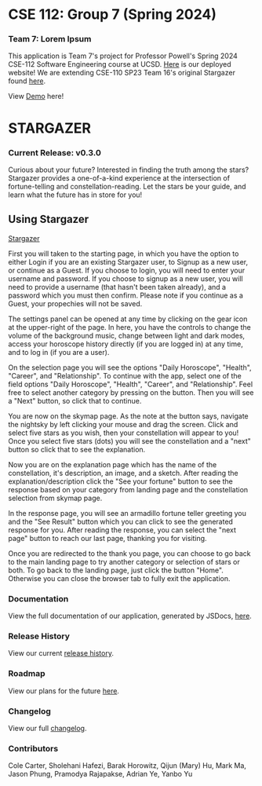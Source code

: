 # CSE 112: Group 7 (Spring 2024)

### Team 7: Lorem Ipsum

This application is Team 7's project for Professor Powell's Spring 2024 CSE-112 Software Engineering course at UCSD.
[Here](https://stargazer-3360f68b260a.herokuapp.com/) is our deployed website!
We are extending CSE-110 SP23 Team 16's original Stargazer found [here](https://github.com/cse110-sp23-group16/cse110-sp23-group16).

View [Demo](https://www.youtube.com/watch?v=vcf0brKmHaY) here!

# STARGAZER

### Current Release: v0.3.0

Curious about your future? Interested in finding the truth among the stars? Stargazer provides a one-of-a-kind experience at the intersection of fortune-telling and constellation-reading. Let the stars be your guide, and learn what the future has in store for you!

## Using Stargazer

[Stargazer](https://stargazer-3360f68b260a.herokuapp.com/)

First you will taken to the starting page, in which you have the option to either Login if you are an existing Stargazer user, to Signup as a new user, or continue as a Guest. If you choose to login, you will need to enter your username and password. If you choose to signup as a new user, you will need to provide a username (that hasn't been taken already), and a password which you must then confirm. Please note if you continue as a Guest, your propechies will not be saved.

The settings panel can be opened at any time by clicking on the gear icon at the upper-right of the page. In here, you have the controls to change the volume of the background music, change between light and dark modes, access your horoscope history directly (if you are logged in) at any time, and to log in (if you are a user).

On the selection page you will see the options "Daily Horoscope", "Health", "Career", and "Relationship". To continue with the app, select one of the field options "Daily Horoscope", "Health", "Career", and "Relationship". Feel free to select another category by pressing on the button. Then you will see a "Next" button, so click that to continue.

You are now on the skymap page. As the note at the button says, navigate the nightsky by left clicking your mouse and drag the screen.
Click and select five stars as you wish, then your constellation will appear to you! Once you select five stars (dots) you will see the constellation and a "next" button so click that to see the explanation.

Now you are on the explanation page which has the name of the constellation, it's description, an image, and a sketch. After reading the explanation/description click the "See your fortune" button to see the response based on your category from landing page and the constellation selection from skymap page.

In the response page, you will see an armadillo fortune teller greeting you and the "See Result" button which you can click to see the generated response for you. After reading the response, you can select the "next page" button to reach our last page, thanking you for visiting.

Once you are redirected to the thank you page, you can choose to go back to the main landing page to try another category or selection of stars or both. To go back to the landing page, just click the button "Home". Otherwise you can close the browser tab to fully exit the application.

### Documentation

View the full documentation of our application, generated by JSDocs, [here](https://cse-112-team-7.github.io/CSE-112-Team-7-Docs/).

### Release History

View our current [release history](https://github.com/cse110-sp23-group16/cse110-sp23-group16/releases).

### Roadmap

View our plans for the future [here](https://github.com/cse110-sp23-group16/cse110-sp23-group16/blob/main/roadmap.md).

### Changelog

View our full [changelog](https://github.com/cse110-sp23-group16/cse110-sp23-group16/compare/v0.1.0...v0.2.0).

### Contributors

Cole Carter, Sholehani Hafezi, Barak Horowitz, Qijun (Mary) Hu, Mark Ma, Jason Phung, Pramodya Rajapakse, Adrian Ye, Yanbo Yu
